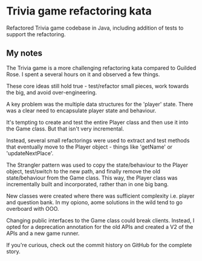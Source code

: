 Trivia game refactoring kata
======

Refactored Trivia game codebase in Java, including addition of tests to support the refactoring.


## My notes

The Trivia game is a more challenging refactoring kata compared to Guilded Rose. I spent a several hours on it and observed a few things.

These core ideas still hold true - test/refactor small pieces, work towards the big, and avoid over-engineering. 

A key problem was the multiple data structures for the 'player' state. There was a clear need to encapsulate player state and behaviour.

It's tempting to create and test the entire Player class and then use it into the Game class. But that isn't very incremental.

Instead, several small refactorings were used to extract and test methods that eventually move to the Player object - things like 'getName' or 'updateNextPlace'.

The Strangler pattern was used to copy the state/behaviour to the Player object, test/switch to the new path, and finally remove the old state/behaviour from the Game class. This way, the Player class was incrementally built and incorporated, rather than in one big bang.

New classes were created where there was sufficient complexity i.e. player and question bank. In my opiono, aome solutions in the wild tend to go overboard with OOO.

Changing public interfaces to the Game class could break clients. Instead, I opted for a deprecation annotation for the old APIs and created a V2 of the APIs and a new game runner.

If you're curious, check out the commit history on GitHub for the complete story. 